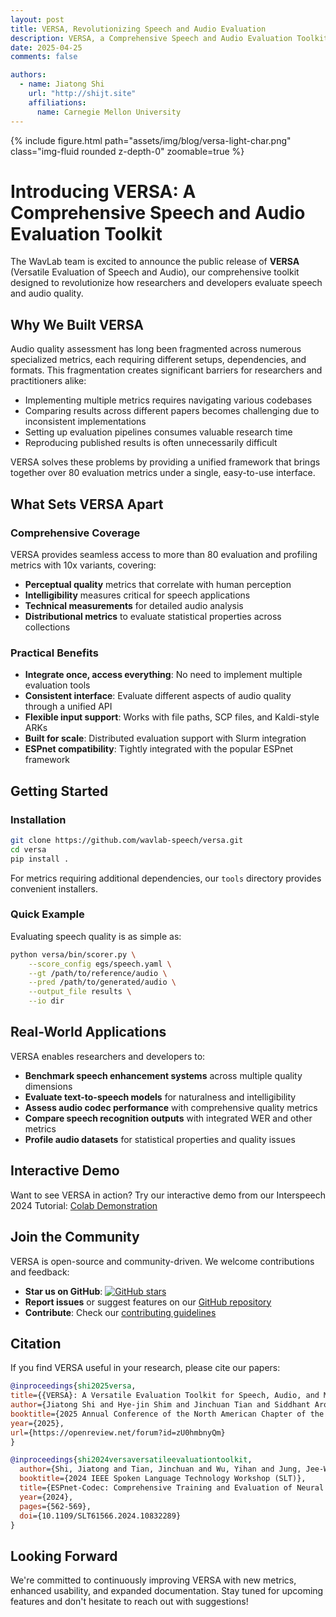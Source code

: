 ```yaml
---
layout: post
title: VERSA, Revolutionizing Speech and Audio Evaluation
description: VERSA, a Comprehensive Speech and Audio Evaluation Toolkit
date: 2025-04-25
comments: false

authors:
  - name: Jiatong Shi
    url: "http://shijt.site"
    affiliations:
      name: Carnegie Mellon University
---
```


{% include figure.html path="assets/img/blog/versa-light-char.png" class="img-fluid rounded z-depth-0" zoomable=true %}

# Introducing VERSA: A Comprehensive Speech and Audio Evaluation Toolkit

The WavLab team is excited to announce the public release of **VERSA** (Versatile Evaluation of Speech and Audio), our comprehensive toolkit designed to revolutionize how researchers and developers evaluate speech and audio quality.

## Why We Built VERSA

Audio quality assessment has long been fragmented across numerous specialized metrics, each requiring different setups, dependencies, and formats. This fragmentation creates significant barriers for researchers and practitioners alike:

- Implementing multiple metrics requires navigating various codebases
- Comparing results across different papers becomes challenging due to inconsistent implementations
- Setting up evaluation pipelines consumes valuable research time
- Reproducing published results is often unnecessarily difficult

VERSA solves these problems by providing a unified framework that brings together over 80 evaluation metrics under a single, easy-to-use interface.

## What Sets VERSA Apart

### Comprehensive Coverage

VERSA provides seamless access to more than 80 evaluation and profiling metrics with 10x variants, covering:

- **Perceptual quality** metrics that correlate with human perception
- **Intelligibility** measures critical for speech applications
- **Technical measurements** for detailed audio analysis
- **Distributional metrics** to evaluate statistical properties across collections

### Practical Benefits

- **Integrate once, access everything**: No need to implement multiple evaluation tools
- **Consistent interface**: Evaluate different aspects of audio quality through a unified API
- **Flexible input support**: Works with file paths, SCP files, and Kaldi-style ARKs
- **Built for scale**: Distributed evaluation support with Slurm integration
- **ESPnet compatibility**: Tightly integrated with the popular ESPnet framework

## Getting Started

### Installation

```bash
git clone https://github.com/wavlab-speech/versa.git
cd versa
pip install .
```

For metrics requiring additional dependencies, our `tools` directory provides convenient installers.

### Quick Example

Evaluating speech quality is as simple as:

```bash
python versa/bin/scorer.py \
    --score_config egs/speech.yaml \
    --gt /path/to/reference/audio \
    --pred /path/to/generated/audio \
    --output_file results \
    --io dir
```

## Real-World Applications

VERSA enables researchers and developers to:

- **Benchmark speech enhancement systems** across multiple quality dimensions
- **Evaluate text-to-speech models** for naturalness and intelligibility
- **Assess audio codec performance** with comprehensive quality metrics
- **Compare speech recognition outputs** with integrated WER and other metrics
- **Profile audio datasets** for statistical properties and quality issues

## Interactive Demo

Want to see VERSA in action? Try our interactive demo from our Interspeech 2024 Tutorial:
[Colab Demonstration](https://colab.research.google.com/drive/11c0vZxbSa8invMSfqM999tI3MnyAVsOp?usp=sharing)

## Join the Community

VERSA is open-source and community-driven. We welcome contributions and feedback:

- **Star us on GitHub**: [![GitHub stars](https://img.shields.io/github/stars/wavlab-speech/versa?style=social)](https://github.com/wavlab-speech/versa/stargazers)
- **Report issues** or suggest features on our [GitHub repository](https://github.com/wavlab-speech/versa)
- **Contribute**: Check our [contributing guidelines](https://github.com/wavlab-speech/versa/blob/main/docs/contributing.md)

## Citation

If you find VERSA useful in your research, please cite our papers:

```bibtex
@inproceedings{shi2025versa,
title={{VERSA}: A Versatile Evaluation Toolkit for Speech, Audio, and Music},
author={Jiatong Shi and Hye-jin Shim and Jinchuan Tian and Siddhant Arora and Haibin Wu and Darius Petermann and Jia Qi Yip and You Zhang and Yuxun Tang and Wangyou Zhang and Dareen Safar Alharthi and Yichen Huang and Koichi Saito and Jionghao Han and Yiwen Zhao and Chris Donahue and Shinji Watanabe},
booktitle={2025 Annual Conference of the North American Chapter of the Association for Computational Linguistics -- System Demonstration Track},
year={2025},
url={https://openreview.net/forum?id=zU0hmbnyQm}
}

@inproceedings{shi2024versaversatileevaluationtoolkit,
  author={Shi, Jiatong and Tian, Jinchuan and Wu, Yihan and Jung, Jee-Weon and Yip, Jia Qi and Masuyama, Yoshiki and Chen, William and Wu, Yuning and Tang, Yuxun and Baali, Massa and Alharthi, Dareen and Zhang, Dong and Deng, Ruifan and Srivastava, Tejes and Wu, Haibin and Liu, Alexander and Raj, Bhiksha and Jin, Qin and Song, Ruihua and Watanabe, Shinji},
  booktitle={2024 IEEE Spoken Language Technology Workshop (SLT)}, 
  title={ESPnet-Codec: Comprehensive Training and Evaluation of Neural Codecs For Audio, Music, and Speech}, 
  year={2024},
  pages={562-569},
  doi={10.1109/SLT61566.2024.10832289}
}
```

## Looking Forward

We're committed to continuously improving VERSA with new metrics, enhanced usability, and expanded documentation. Stay tuned for upcoming features and don't hesitate to reach out with suggestions!
